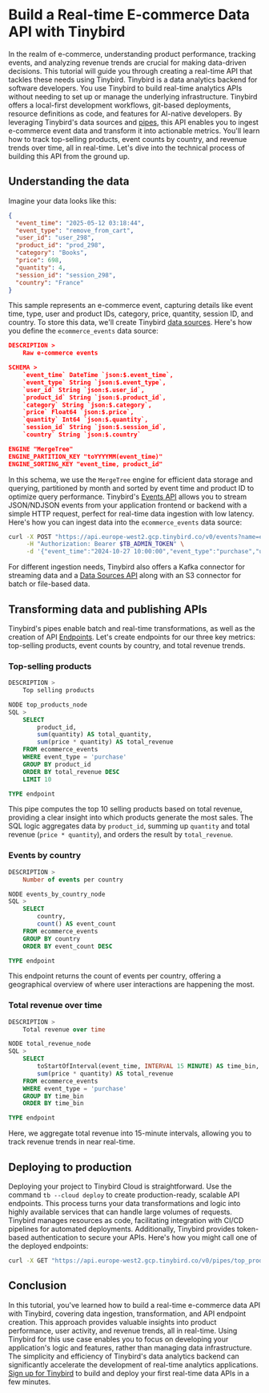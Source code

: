 # Build a Real-time E-commerce Data API with Tinybird

In the realm of e-commerce, understanding product performance, tracking events, and analyzing revenue trends are crucial for making data-driven decisions. This tutorial will guide you through creating a real-time API that tackles these needs using Tinybird. Tinybird is a data analytics backend for software developers. You use Tinybird to build real-time analytics APIs without needing to set up or manage the underlying infrastructure. Tinybird offers a local-first development workflows, git-based deployments, resource definitions as code, and features for AI-native developers. By leveraging Tinybird's data sources and [pipes](https://www.tinybird.co/docs/forward/work-with-data/pipes?utm_source=DEV&utm_campaign=tb+create+--prompt+DEV), this API enables you to ingest e-commerce event data and transform it into actionable metrics. You'll learn how to track top-selling products, event counts by country, and revenue trends over time, all in real-time. Let's dive into the technical process of building this API from the ground up. 

## Understanding the data

Imagine your data looks like this:

```json
{
  "event_time": "2025-05-12 03:18:44",
  "event_type": "remove_from_cart",
  "user_id": "user_298",
  "product_id": "prod_298",
  "category": "Books",
  "price": 698,
  "quantity": 4,
  "session_id": "session_298",
  "country": "France"
}
```

This sample represents an e-commerce event, capturing details like event time, type, user and product IDs, category, price, quantity, session ID, and country. To store this data, we'll create Tinybird [data sources](https://www.tinybird.co/docs/forward/get-data-in/data-sources?utm_source=DEV&utm_campaign=tb+create+--prompt+DEV). Here's how you define the `ecommerce_events` data source:

```json
DESCRIPTION >
    Raw e-commerce events

SCHEMA >
    `event_time` DateTime `json:$.event_time`,
    `event_type` String `json:$.event_type`,
    `user_id` String `json:$.user_id`,
    `product_id` String `json:$.product_id`,
    `category` String `json:$.category`,
    `price` Float64 `json:$.price`,
    `quantity` Int64 `json:$.quantity`,
    `session_id` String `json:$.session_id`,
    `country` String `json:$.country`

ENGINE "MergeTree"
ENGINE_PARTITION_KEY "toYYYYMM(event_time)"
ENGINE_SORTING_KEY "event_time, product_id"
```

In this schema, we use the `MergeTree` engine for efficient data storage and querying, partitioned by month and sorted by event time and product ID to optimize query performance. Tinybird's [Events API](https://www.tinybird.co/docs/forward/get-data-in/events-api?utm_source=DEV&utm_campaign=tb+create+--prompt+DEV) allows you to stream JSON/NDJSON events from your application frontend or backend with a simple HTTP request, perfect for real-time data ingestion with low latency. Here's how you can ingest data into the `ecommerce_events` data source:

```bash
curl -X POST "https://api.europe-west2.gcp.tinybird.co/v0/events?name=ecommerce_events&utm_source=DEV&utm_campaign=tb+create+--prompt+DEV" \
     -H "Authorization: Bearer $TB_ADMIN_TOKEN" \
     -d '{"event_time":"2024-10-27 10:00:00","event_type":"purchase","user_id":"user123","product_id":"product456","category":"electronics","price":100.0,"quantity":1,"session_id":"session789","country":"US"}'
```

For different ingestion needs, Tinybird also offers a Kafka connector for streaming data and a [Data Sources API](https://www.tinybird.co/docs/api-reference/datasource-api?utm_source=DEV&utm_campaign=tb+create+--prompt+DEV) along with an S3 connector for batch or file-based data. 

## Transforming data and publishing APIs

Tinybird's pipes enable batch and real-time transformations, as well as the creation of API [Endpoints](https://www.tinybird.co/docs/forward/work-with-data/publish-data/endpoints?utm_source=DEV&utm_campaign=tb+create+--prompt+DEV). Let's create endpoints for our three key metrics: top-selling products, event counts by country, and total revenue trends. 

### Top-selling products

```sql
DESCRIPTION >
    Top selling products

NODE top_products_node
SQL >
    SELECT
        product_id,
        sum(quantity) AS total_quantity,
        sum(price * quantity) AS total_revenue
    FROM ecommerce_events
    WHERE event_type = 'purchase'
    GROUP BY product_id
    ORDER BY total_revenue DESC
    LIMIT 10

TYPE endpoint
```

This pipe computes the top 10 selling products based on total revenue, providing a clear insight into which products generate the most sales. The SQL logic aggregates data by `product_id`, summing up `quantity` and total revenue (`price * quantity`), and orders the result by `total_revenue`. 

### Events by country

```sql
DESCRIPTION >
    Number of events per country

NODE events_by_country_node
SQL >
    SELECT
        country,
        count() AS event_count
    FROM ecommerce_events
    GROUP BY country
    ORDER BY event_count DESC

TYPE endpoint
```

This endpoint returns the count of events per country, offering a geographical overview of where user interactions are happening the most. 

### Total revenue over time

```sql
DESCRIPTION >
    Total revenue over time

NODE total_revenue_node
SQL >
    SELECT
        toStartOfInterval(event_time, INTERVAL 15 MINUTE) AS time_bin,
        sum(price * quantity) AS total_revenue
    FROM ecommerce_events
    WHERE event_type = 'purchase'
    GROUP BY time_bin
    ORDER BY time_bin

TYPE endpoint
```

Here, we aggregate total revenue into 15-minute intervals, allowing you to track revenue trends in near real-time. 

## Deploying to production

Deploying your project to Tinybird Cloud is straightforward. Use the command `tb --cloud deploy` to create production-ready, scalable API endpoints. This process turns your data transformations and logic into highly available services that can handle large volumes of requests. Tinybird manages resources as code, facilitating integration with CI/CD pipelines for automated deployments. Additionally, Tinybird provides token-based authentication to secure your APIs. Here's how you might call one of the deployed endpoints:

```bash
curl -X GET "https://api.europe-west2.gcp.tinybird.co/v0/pipes/top_products.json?token=%24TB_ADMIN_TOKEN&utm_source=DEV&utm_campaign=tb+create+--prompt+DEV"
```


## Conclusion

In this tutorial, you've learned how to build a real-time e-commerce data API with Tinybird, covering data ingestion, transformation, and API endpoint creation. This approach provides valuable insights into product performance, user activity, and revenue trends, all in real-time. Using Tinybird for this use case enables you to focus on developing your application's logic and features, rather than managing data infrastructure. The simplicity and efficiency of Tinybird's data analytics backend can significantly accelerate the development of real-time analytics applications. [Sign up for Tinybird](https://cloud.tinybird.co/signup?utm_source=DEV&utm_campaign=tb+create+--prompt+DEV) to build and deploy your first real-time data APIs in a few minutes.